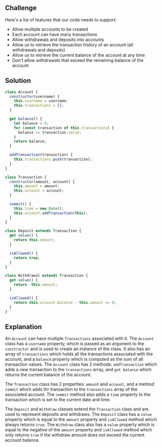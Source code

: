## Challenge

Here's a list of features that our code needs to support:

- Allow multiple accounts to be created
- Each account can have many transactions
- Allow withdrawals and deposits into accounts
- Allow us to retrieve the transaction history of an account (all withdrawals and deposits)
- Allow us to retrieve the current balance of the account at any time
- Don't allow withdrawals that exceed the remaining balance of the account

## Solution

```javascript
class Account {
  constructor(username) {
    this.username = username;
    this.transactions = [];
  }

  get balance() {
    let balance = 0;
    for (const transaction of this.transactions) {
      balance += transaction.value;
    }
    return balance;
  }

  addTransaction(transaction) {
    this.transactions.push(transaction);
  }
}

class Transaction {
  constructor(amount, account) {
    this.amount = amount;
    this.account = account;
  }

  commit() {
    this.time = new Date();
    this.account.addTransaction(this);
  }
}

class Deposit extends Transaction {
  get value() {
    return this.amount;
  }

  isAllowed() {
    return true;
  }
}

class Withdrawal extends Transaction {
  get value() {
    return -this.amount;
  }

  isAllowed() {
    return this.account.balance - this.amount >= 0;
  }
}
```

## Explanation

An `Account` can have multiple `Transactions` associated with it.
The `Account` class has a `username` property, which is passed as an argument to the `constructor` and is used to create an instance of the class. It also has an array of `transactions` which holds all the transactions associated with the account, and a `balance` property which is computed as the sum of all transaction values. The `Account` class has 2 methods: `addTransaction` which adds a new transaction to the `transactions` array, and `get balance` which returns the current balance of the account.

The `Transaction` class has 2 properties: `amount` and `account`, and a mehtod `commit` which adds thr transaction to the `transactions` array of the associated account. The `commit` method also adds a `time` property to the transaction which is set to the current date and time.

The `Deposit` and `Withdraw` classes extend the `Transaction` class and are used to represent deposits and withdraws. The `Deposit` class has a `value` property which is equal to the `amount` property and `isAllowed` method which always returns `true`. The `Withdraw` class also has a `value` property which is equal to the negative of the `amount` property and `isAllowed` method which only returns `true` if the withdraw amount does not exceed the current account balance.
